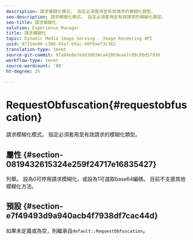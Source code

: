 ```yaml
---
description: 請求模糊化模式。 指定必須套用至有效請求的模糊化類型。
seo-description: 請求模糊化模式。 指定必須套用至有效請求的模糊化類型。
seo-title: 請求模糊化
solution: Experience Manager
title: 請求模糊化
topic: Dynamic Media Image Serving - Image Rendering API
uuid: 07154e06-c386-45a7-b5ac-60f0aef3c362
translation-type: tm+mt
source-git-commit: 97a84e8e7edd3d834ca42069eae7c09c00d57938
workflow-type: tm+mt
source-wordcount: '80'
ht-degree: 2%

---
```



# RequestObfuscation{#requestobfuscation}

請求模糊化模式。 指定必須套用至有效請求的模糊化類型。

## 屬性 {#section-0819432615324e259f24717e16835427}

列舉。 設為0可停用請求模糊化，或設為1可選取base64編碼。 目前不支援其他模糊化方法。

## 預設 {#section-e7f49493d9a940acb4f7938df7cac44d}

如果未定義或為空，則繼承自`default::RequestObfuscation`。
